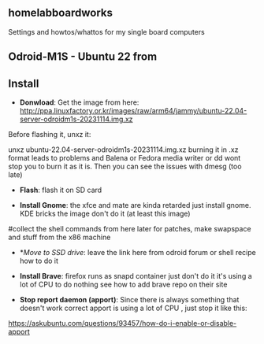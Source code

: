 ## homelabboardworks
Settings and howtos/whattos for my single board computers

## Odroid-M1S - Ubuntu 22 from 

## Install

* **Donwload**: Get the image from here: http://ppa.linuxfactory.or.kr/images/raw/arm64/jammy/ubuntu-22.04-server-odroidm1s-20231114.img.xz

Before flashing it, unxz it:

unxz ubuntu-22.04-server-odroidm1s-20231114.img.xz
burning it in .xz format leads to problems and Balena or Fedora media writer or dd wont stop you to burn it as it is. Then you can see the issues with dmesg (too late)

* **Flash**: flash it on SD card

* **Install Gnome**: the xfce and mate are kinda retarded just install gnome. KDE bricks the image don't do it (at least this image)

#collect the shell commands from here later for patches, make swapspace and stuff from the x86 machine

* **Move to SSD drive*: leave the link here from odroid forum or shell recipe how to do it

* **Install Brave**: firefox runs as snapd container just don't do it it's using a lot of CPU to do nothing
see how to add brave repo on their site

* **Stop report daemon (apport)**: Since there is always something that doesn't work correct apport is using a lot of CPU , just stop it like this:

https://askubuntu.com/questions/93457/how-do-i-enable-or-disable-apport






